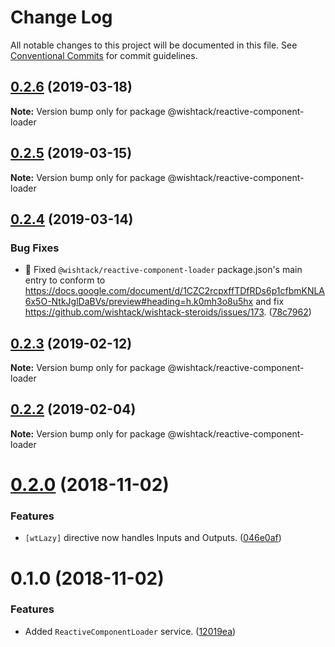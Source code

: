 # Change Log

All notable changes to this project will be documented in this file.
See [Conventional Commits](https://conventionalcommits.org) for commit guidelines.

## [0.2.6](https://github.com/wishtack/wishtack-steroids/compare/@wishtack/reactive-component-loader@0.2.5...@wishtack/reactive-component-loader@0.2.6) (2019-03-18)

**Note:** Version bump only for package @wishtack/reactive-component-loader





## [0.2.5](https://github.com/wishtack/wishtack-steroids/compare/@wishtack/reactive-component-loader@0.2.4...@wishtack/reactive-component-loader@0.2.5) (2019-03-15)

**Note:** Version bump only for package @wishtack/reactive-component-loader





## [0.2.4](https://github.com/wishtack/wishtack-steroids/compare/@wishtack/reactive-component-loader@0.2.3...@wishtack/reactive-component-loader@0.2.4) (2019-03-14)


### Bug Fixes

* 🐞 Fixed `@wishtack/reactive-component-loader` package.json's main entry to conform to https://docs.google.com/document/d/1CZC2rcpxffTDfRDs6p1cfbmKNLA6x5O-NtkJglDaBVs/preview#heading=h.k0mh3o8u5hx and fix https://github.com/wishtack/wishtack-steroids/issues/173. ([78c7962](https://github.com/wishtack/wishtack-steroids/commit/78c7962))





## [0.2.3](https://github.com/wishtack/wishtack-steroids/compare/@wishtack/reactive-component-loader@0.2.2...@wishtack/reactive-component-loader@0.2.3) (2019-02-12)

**Note:** Version bump only for package @wishtack/reactive-component-loader





## [0.2.2](https://github.com/wishtack/wishtack-steroids/compare/@wishtack/reactive-component-loader@0.2.1...@wishtack/reactive-component-loader@0.2.2) (2019-02-04)

**Note:** Version bump only for package @wishtack/reactive-component-loader





# [0.2.0](https://github.com/wishtack/wishtack-steroids/compare/@wishtack/reactive-component-loader@0.1.0...@wishtack/reactive-component-loader@0.2.0) (2018-11-02)


### Features

* `[wtLazy]` directive now handles Inputs and Outputs. ([046e0af](https://github.com/wishtack/wishtack-steroids/commit/046e0af))





# 0.1.0 (2018-11-02)


### Features

* Added `ReactiveComponentLoader` service. ([12019ea](https://github.com/wishtack/wishtack-steroids/commit/12019ea))
